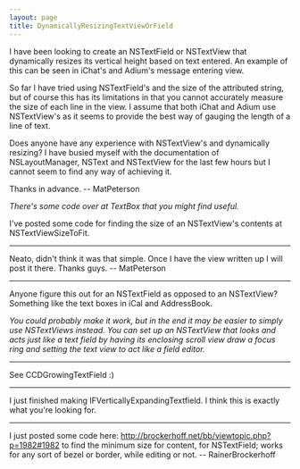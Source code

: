 ```yaml
---
layout: page
title: DynamicallyResizingTextViewOrField
---
```




I have been looking to create an NSTextField or NSTextView that dynamically resizes its vertical height based on text entered. An example of this can be seen in iChat's and Adium's message entering view.

So far I have tried using NSTextField's and the size of the attributed string, but of course this has its limitations in that you cannot accurately measure the size of each line in the view. I assume that both iChat and Adium use NSTextView's as it seems to provide the best way of gauging the length of a line of text.

Does anyone have any experience with NSTextView's and dynamically resizing? I have busied myself with the documentation of NSLayoutManager, NSText and NSTextView for the last few hours but I cannot seem to find any way of achieving it. 

Thanks in advance. -- MatPeterson

*There's some code over at TextBox that you might find useful.*

I've posted some code for finding the size of an NSTextView's contents at NSTextViewSizeToFit.

----

Neato, didn't think it was that simple. Once I have the view written up I will post it there. Thanks guys. -- MatPeterson

----

Anyone figure this out for an NSTextField as opposed to an NSTextView? Something like the text boxes in iCal and AddressBook.

*You could probably make it work, but in the end it may be easier to simply use NSTextViews instead. You can set up an NSTextView that looks and acts just like a text field by having its enclosing scroll view draw a focus ring and setting the text view to act like a field editor.*

----

See CCDGrowingTextField :)

----

I just finished making IFVerticallyExpandingTextfield.  I think this is exactly what you're looking for.

----

I just posted some code here:
http://brockerhoff.net/bb/viewtopic.php?p=1982#1982
to find the minimum size for content, for NSTextField; works for any sort of bezel or border, while editing or not. -- RainerBrockerhoff

